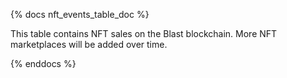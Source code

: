 {% docs nft_events_table_doc %}

This table contains NFT sales on the Blast blockchain. More NFT marketplaces will be added over time. 

{% enddocs %}